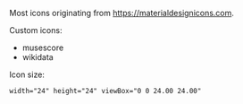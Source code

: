 Most icons originating from https://materialdesignicons.com.

Custom icons:

* musescore
* wikidata

Icon size:

```
width="24" height="24" viewBox="0 0 24.00 24.00"
```